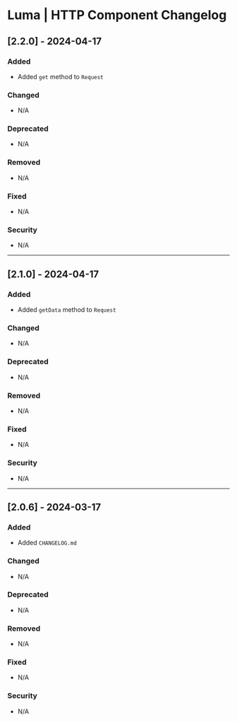 # Luma | HTTP Component Changelog

## [2.2.0] - 2024-04-17
### Added
- Added `get` method to `Request`

### Changed
- N/A

### Deprecated
- N/A

### Removed
- N/A

### Fixed
- N/A

### Security
- N/A

---

## [2.1.0] - 2024-04-17
### Added
- Added `getData` method to `Request`

### Changed
- N/A

### Deprecated
- N/A

### Removed
- N/A

### Fixed
- N/A

### Security
- N/A

---

## [2.0.6] - 2024-03-17
### Added
- Added `CHANGELOG.md`

### Changed
- N/A

### Deprecated
- N/A

### Removed
- N/A

### Fixed
- N/A

### Security
- N/A